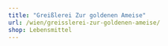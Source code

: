 ```yaml
---
title: "Greißlerei Zur goldenen Ameise"
url: /wien/greisslerei-zur-goldenen-ameise/
shop: Lebensmittel
---
```

